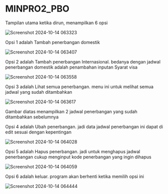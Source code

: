 # MINPRO2_PBO

Tampilan utama ketika dirun, menampilkan 6 opsi

![Screenshot 2024-10-14 063323](https://github.com/user-attachments/assets/eb6a4ca4-5edb-402b-854b-584dd8f051d8)

Opsi 1 adalah Tambah penerbangan domestik

![Screenshot 2024-10-14 063407](https://github.com/user-attachments/assets/eda9d1ae-1c5d-44a4-8cb7-e7d1e2612387)

Opsi 2 adalah Tambah penerbangan Internasional. bedanya dengan jadwal penerbangan domestik adalah penambahan inputan Syarat visa

![Screenshot 2024-10-14 063558](https://github.com/user-attachments/assets/ff8f101f-8fe8-479a-9457-2611863c4661)

Opsi 3 adalah Lihat semua penerbangan. menu ini untuk melihat semua jadwal yang sudah ditambahkan

![Screenshot 2024-10-14 063617](https://github.com/user-attachments/assets/b14b6736-99b6-4c87-8ec8-1817898c88cd)

Gambar diatas menampilkan 2 jadwal penerbangan yang sudah ditambahkan sebelumnya

Opsi 4 adalah Ubah penerbangan. jadi data jadwal penerbangan ini dapat di edit sesuai dengan kepentingan

![Screenshot 2024-10-14 064028](https://github.com/user-attachments/assets/2b2edd7d-284c-4d89-bf97-51bd1cca35c7)

Opsi 5 adalah Hapus penerbangan. jadi untuk menghapus jadwal penerbangan cukup menginput kode penerbangan yang ingin dihapus

![Screenshot 2024-10-14 064059](https://github.com/user-attachments/assets/7b0a4c26-7833-40f8-8b8d-1f173d651691)

Opsi 6 adalah keluar. program akan berhenti ketika memilih opsi ini

![Screenshot 2024-10-14 064444](https://github.com/user-attachments/assets/e34e54b2-50bc-4472-8ef1-f3e117fa3f0c)

